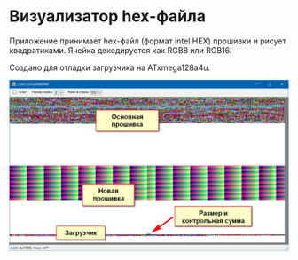 # Визуализатор hex-файла

Приложение принимает hex-файл (формат intel HEX) прошивки и рисует квадратиками. 
Ячейка декодируется как RGB8 или RGB16. 

Создано для отладки загрузчика на ATxmega128a4u.  

![simpleHexMap](https://github.com/fiskov/simpleHexMap/blob/master/img.png)